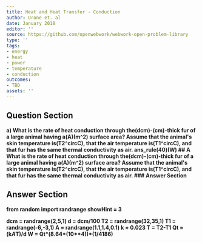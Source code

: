 ```yaml
---
title: Heat and Heat Transfer - Conduction
author: Urone et. al
date: January 2018
editor: ''
source: https://github.com/openwebwork/webwork-open-problem-library
type: ''
tags:
- energy
- heat
- power
- temperature
- conduction
outcomes:
- TBD
assets: ''
---
```


## Question Section 

<b>
a) What is the rate of heat conduction through the(dcm)-(cm)-thick fur of a large animal having a(A)(m^2) surface area? Assume that the animal's skin temperature is(T2^circC), that the air temperature is(T1^circC), and that fur has the same thermal conductivity as air. 
ans_rule(40)(W)
## A
What is the rate of heat conduction through the(dcm)-(cm)-thick fur of a large animal having a(A)(m^2) surface area? Assume that the animal's skin temperature is(T2^circC), that the air temperature is(T1^circC), and that fur has the same thermal conductivity as air. 
### Answer Section


## Answer Section

from random import randrange
showHint = 3

dcm = randrange(2,5,1)
d = dcm/100
T2 = randrange(32,35,1)
T1 = randrange(-6,-3,1)
A = randrange(1.1,1.4,0.1)
k = 0.023
T = T2-T1
Qt = (k*A*T)/d
W = Qt*(8.64*(10**4))*(1/4186)